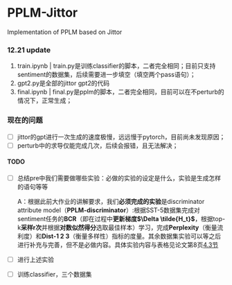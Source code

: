 # PPLM-Jittor

Implementation of PPLM based on Jittor

### 12.21 update

1. train.ipynb | train.py是训练classifier的脚本，二者完全相同；目前只支持sentiment的数据集，后续需要进一步填空（填空两个pass语句）；
2. gpt2.py是全部的jittor gpt2的代码
3. final.ipynb | final.py是pplm的脚本，二者完全相同，目前可以在不perturb的情况下，正常生成；

### 现在的问题

* [ ] jittor的gpt进行一次生成的速度极慢，远远慢于pytorch，目前尚未发现原因；
* [ ] perturb中的求导仅能完成几次，后续会报错，且无法解决；

#### TODO

* [ ] 总结pre中我们需要做哪些实验：必做的实验的设定是什么，实验是生成怎样的语句等等

    A：根据此前大作业的讲解要求，我们**必须完成的实验**是discriminator attribute model（**PPLM-discriminator**）:根据SST-5数据集完成对sentiment任务的**BCR**（即在过程中**更新梯度$\Delta \tilde{H_t}$**，根据top-k**采样r次**并根据**对数似然得分**选取最佳样本）学习，完成**Perplexity**（衡量流利度）和**Dist-1 2 3**（衡量多样性）指标的度量。其余数据集实验可以等之后进行补充与完善，但不是必做内容。具体实验内容与表格见论文第8页[4.3节](https://readpaper.com/pdf-annotate/note?pdfId=4518414770817884161&noteId=1568028772593421056)
    
* [ ] 进行上述实验
* [ ] 训练classifier，三个数据集
